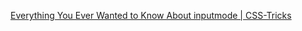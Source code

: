[Everything You Ever Wanted to Know About inputmode | CSS-Tricks](https://css-tricks.com/everything-you-ever-wanted-to-know-about-inputmode/)